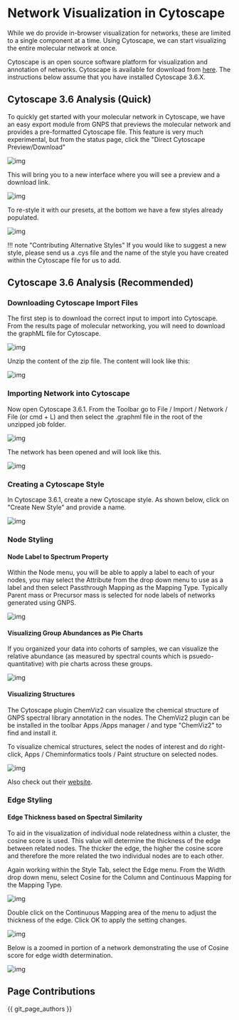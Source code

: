 # Network Visualization in Cytoscape

While we do provide in-browser visualization for networks, these are limited to a single component at a time. Using Cytoscape, we can start visualizing the entire molecular network at once.

Cytoscape is an open source software platform for visualization and annotation of networks. Cytoscape is available for download from [here](http://www.cytoscape.org). The instructions below assume that you have installed Cytoscape 3.6.X.

## Cytoscape 3.6 Analysis (Quick)

To quickly get started with your molecular network in Cytoscape, we have an easy export module from GNPS that previews the molecular network and provides a pre-formatted Cytoscape file. This feature is very much experimental, but from the status page, click the "Direct Cytoscape Preview/Download"

![img](img/cytoscape/cytoscape_preview.png)

This will bring you to a new interface where you will see a preview and a download link.

![img](img/cytoscape/cytoscape_preview_download.png)

To re-style it with our presets, at the bottom we have a few styles already populated. 

![img](img/cytoscape/cytoscape_preview_restyle.png)

!!! note "Contributing Alternative Styles"
  If you would like to suggest a new style, please send us a .cys file and the name of the style you have created within the Cytoscape file for us to add. 

## Cytoscape 3.6 Analysis (Recommended)

### Downloading Cytoscape Import Files

The first step is to download the correct input to import into Cytoscape. From the results page of molecular networking, you will need to download the graphML file for Cytoscape.

![img](img/cytoscape/download_graphml.png)

Unzip the content of the zip file. The content will look like this:

![img](img/cytoscape/unzip.png)

### Importing Network into Cytoscape

Now open Cytoscape 3.6.1. From the Toolbar go to File / Import / Network / File (or cmd + L) and then select the .graphml file in the root of the unzipped job folder.

![img](img/cytoscape/import_button.png)

The network has been opened and will look like this.

![img](img/cytoscape/import_2.png)

### Creating a Cytoscape Style

In Cytoscape 3.6.1, create a new Cytoscape style. As shown below, click on "Create New Style" and provide a name.

![img](img/cytoscape/create_style.png)

### Node Styling

#### Node Label to Spectrum Property

Within the Node menu, you will be able to apply a label to each of your nodes, you may select the Attribute from the drop down menu to use as a label and then select Passthrough Mapping as the Mapping Type. Typically Parent mass or Precursor mass is selected for node labels of networks generated using GNPS.

![img](img/cytoscape/label_passthrough.png)

#### Visualizing Group Abundances as Pie Charts

If you organized your data into cohorts of samples, we can visualize the relative abundance (as measured by spectral counts which is psuedo-quantitative) with pie charts across these groups.

![img](img/cytoscape/pie_chart.png)

#### Visualizing Structures

The Cytoscape plugin ChemViz2 can visualize the chemical structure of GNPS spectral library annotation in the nodes. The ChemViz2 plugin can be be installed in the toolbar Apps /Apps manager / and type "ChemViz2" to find and install it.

To visualize chemical structures, select the nodes of interest and do right-click, Apps / Cheminformatics tools / Paint structure on selected nodes.

![img](img/cytoscape/chemviz.png)

Also check out their [website](http://www.cgl.ucsf.edu/cytoscape/chemViz2/index.shtml).

### Edge Styling

#### Edge Thickness based on Spectral Similarity

To aid in the visualization of individual node relatedness within a cluster, the cosine score is used. This value will determine the thickness of the edge between related nodes. The thicker the edge, the higher the cosine score and therefore the more related the two individual nodes are to each other.

Again working within the Style Tab, select the Edge menu. From the Width drop down menu, select Cosine for the Column and Continuous Mapping for the Mapping Type.

![img](img/cytoscape/edge_1.png)

Double click on the Continuous Mapping area of the menu to adjust the thickness of the edge. Click OK to apply the setting changes.

![img](img/cytoscape/edge_2.png)

Below is a zoomed in portion of a network demonstrating the use of Cosine score for edge width determination.

![img](img/cytoscape/edge_3.png)

## Page Contributions

{{ git_page_authors }}
